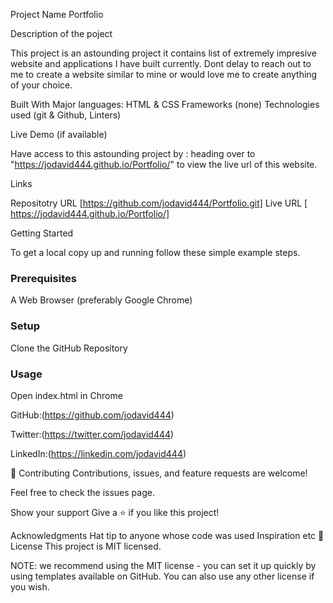 
Project Name
Portfolio

Description of the poject

 This project is an astounding project it contains list of extremely impresive website and applications I have built currently. Dont delay to reach out to me to create a website similar to mine or would love me to create anything of your choice.

Built With
Major languages: HTML & CSS
Frameworks (none)
Technologies used (git & Github, Linters)

Live Demo (if available)

Have access to this astounding project by :
heading over to "https://jodavid444.github.io/Portfolio/" to view the live url of this website.

Links

Repositotry URL [https://github.com/jodavid444/Portfolio.git]
Live URL [ https://jodavid444.github.io/Portfolio/]


Getting Started

To get a local copy up and running follow these simple example steps.

### Prerequisites

A Web Browser (preferably Google Chrome)

### Setup

Clone the GitHub Repository

### Usage

Open index.html in Chrome


GitHub:(https://github.com/jodavid444)

Twitter:(https://twitter.com/jodavid444)

LinkedIn:(https://linkedin.com/jodavid444)

🤝 Contributing
Contributions, issues, and feature requests are welcome!

Feel free to check the issues page.

Show your support
Give a ⭐️ if you like this project!

Acknowledgments
Hat tip to anyone whose code was used
Inspiration
etc
📝 License
This project is MIT licensed.

NOTE: we recommend using the MIT license - you can set it up quickly by using templates available on GitHub. You can also use any other license if you wish.
